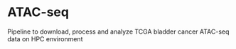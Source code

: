# ATAC-seq
Pipeline to download, process and analyze TCGA bladder cancer ATAC-seq data on HPC environment
